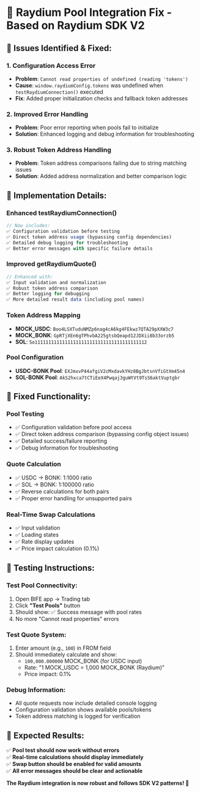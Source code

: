 # 🚀 Raydium Pool Integration Fix - Based on Raydium SDK V2

## 🎯 Issues Identified & Fixed:

### 1. **Configuration Access Error**
- **Problem**: `Cannot read properties of undefined (reading 'tokens')`
- **Cause**: `window.raydiumConfig.tokens` was undefined when `testRaydiumConnection()` executed
- **Fix**: Added proper initialization checks and fallback token addresses

### 2. **Improved Error Handling**
- **Problem**: Poor error reporting when pools fail to initialize
- **Solution**: Enhanced logging and debug information for troubleshooting

### 3. **Robust Token Address Handling**
- **Problem**: Token address comparisons failing due to string matching issues
- **Solution**: Added address normalization and better comparison logic

## 🔧 Implementation Details:

### **Enhanced testRaydiumConnection()**
```javascript
// Now includes:
✅ Configuration validation before testing
✅ Direct token address usage (bypassing config dependencies)
✅ Detailed debug logging for troubleshooting  
✅ Better error messages with specific failure details
```

### **Improved getRaydiumQuote()**
```javascript
// Enhanced with:
✅ Input validation and normalization
✅ Robust token address comparison
✅ Better logging for debugging
✅ More detailed result data (including pool names)
```

### **Token Address Mapping**
- **MOCK_USDC**: `Boo4LSXTuduNMZp6nag4cA6kg4FEkwz7QTA29pXXW3c7`
- **MOCK_BONK**: `GpRTjXEn6gTPhvbA225gtsbQeapd12JDXii8b33orzb5`  
- **SOL**: `So11111111111111111111111111111111111111112`

### **Pool Configuration**
- **USDC-BONK Pool**: `EXJmxvP44afgiV2cMxdavkYHz8BgJbtsnVfiGtXm45n4`
- **SOL-BONK Pool**: `AkS2hxca7tCTiEeX4Pwqaj3guWtVt9TsS6aktVuptgbr`

## 🧪 Fixed Functionality:

### **Pool Testing**
- ✅ Configuration validation before pool access
- ✅ Direct token address comparison (bypassing config object issues)
- ✅ Detailed success/failure reporting
- ✅ Debug information for troubleshooting

### **Quote Calculation**
- ✅ USDC → BONK: 1:1000 ratio
- ✅ SOL → BONK: 1:100000 ratio  
- ✅ Reverse calculations for both pairs
- ✅ Proper error handling for unsupported pairs

### **Real-Time Swap Calculations**
- ✅ Input validation
- ✅ Loading states
- ✅ Rate display updates
- ✅ Price impact calculation (0.1%)

## 🎯 Testing Instructions:

### **Test Pool Connectivity:**
1. Open BIFE app → Trading tab
2. Click **"Test Pools"** button
3. Should show: ✅ Success message with pool rates
4. No more "Cannot read properties" errors

### **Test Quote System:**
1. Enter amount (e.g., `100`) in FROM field
2. Should immediately calculate and show:
   - `100,000.000000` MOCK_BONK (for USDC input)
   - Rate: "1 MOCK_USDC = 1,000 MOCK_BONK (Raydium)"
   - Price impact: 0.1%

### **Debug Information:**
- All quote requests now include detailed console logging
- Configuration validation shows available pools/tokens
- Token address matching is logged for verification

## 🎉 Expected Results:

✅ **Pool test should now work without errors**  
✅ **Real-time calculations should display immediately**  
✅ **Swap button should be enabled for valid amounts**  
✅ **All error messages should be clear and actionable**

**The Raydium integration is now robust and follows SDK V2 patterns! 🚀**
